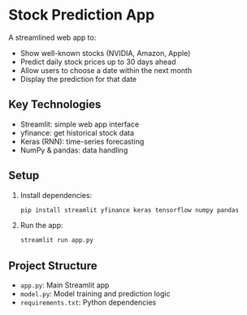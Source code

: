 # Stock Prediction App

A streamlined web app to:
- Show well-known stocks (NVIDIA, Amazon, Apple)
- Predict daily stock prices up to 30 days ahead
- Allow users to choose a date within the next month
- Display the prediction for that date

## Key Technologies
- Streamlit: simple web app interface
- yfinance: get historical stock data
- Keras (RNN): time-series forecasting
- NumPy & pandas: data handling

## Setup
1. Install dependencies:
   ```bash
   pip install streamlit yfinance keras tensorflow numpy pandas
   ```
2. Run the app:
   ```bash
   streamlit run app.py
   ```

## Project Structure
- `app.py`: Main Streamlit app
- `model.py`: Model training and prediction logic
- `requirements.txt`: Python dependencies